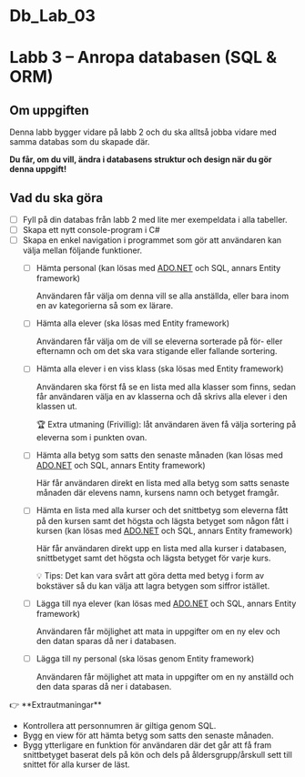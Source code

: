 # Db_Lab_03
# Labb 3 – Anropa databasen (SQL & ORM)

## Om uppgiften

Denna labb bygger vidare på labb 2 och du ska alltså jobba vidare med samma databas som du skapade där.

**Du får, om du vill, ändra i databasens struktur och design när du gör denna uppgift!**

## Vad du ska göra

- [ ]  Fyll på din databas från labb 2 med lite mer exempeldata i alla tabeller.
- [ ]  Skapa ett nytt console-program i C#
- [ ]  Skapa en enkel navigation i programmet som gör att användaren kan välja mellan följande funktioner.
    - [ ]  Hämta personal (kan lösas med [ADO.NET](http://ADO.NET) och SQL, annars Entity framework)
        
        Användaren får välja om denna vill se alla anställda, eller bara inom en av kategorierna så som ex lärare.
        
    - [ ]  Hämta alla elever (ska lösas med Entity framework)
        
        Användaren får välja om de vill se eleverna sorterade på för- eller efternamn och om det ska vara stigande eller fallande sortering.
        
    - [ ]  Hämta alla elever i en viss klass (ska lösas med Entity framework)
        
        Användaren ska först få se en lista med alla klasser som finns, sedan får användaren välja en av klasserna och då skrivs alla elever i den klassen ut.
        
        🏆 Extra utmaning (Frivillig): låt användaren även få välja sortering på eleverna som i punkten ovan.
        
    - [ ]  Hämta alla betyg som satts den senaste månaden (kan lösas med [ADO.NET](http://ADO.NET) och SQL, annars Entity framework)
        
        Här får användaren direkt en lista med alla betyg som satts senaste månaden där elevens namn, kursens namn och betyget framgår.
        
    - [ ]  Hämta en lista med alla kurser och det snittbetyg som eleverna fått på den kursen samt det högsta och lägsta betyget som någon fått i kursen (kan lösas med [ADO.NET](http://ADO.NET) och SQL, annars Entity framework)
        
        Här får användaren direkt upp en lista med alla kurser i databasen, snittbetyget samt det högsta och lägsta betyget för varje kurs.
        
        💡 Tips: Det kan vara svårt att göra detta med betyg i form av bokstäver så du kan välja att lagra betygen som siffror istället.
        
    - [ ]  Lägga till nya elever (kan lösas med [ADO.NET](http://ADO.NET) och SQL, annars Entity framework)
        
        Användaren får möjlighet att mata in uppgifter om en ny elev och den datan sparas då ner i databasen.
        
    - [ ]  Lägga till ny personal (ska lösas genom Entity framework)
        
        Användaren får möjlighet att mata in uppgifter om en ny anställd och den data sparas då ner i databasen.
        

<aside>
👉 **Extrautmaningar**

- Kontrollera att personnumren är giltiga genom SQL.
- Bygg en view för att hämta betyg som satts den senaste månaden.
- Bygg ytterligare en funktion för användaren där det går att få fram snittbetyget baserat dels på kön och dels på åldersgrupp/årskull sett till snittet för alla kurser de läst.
</aside>

